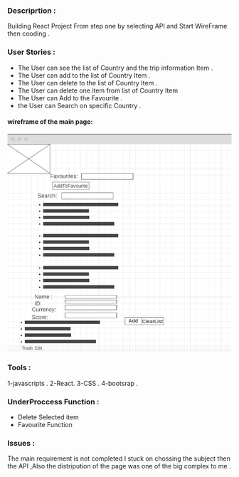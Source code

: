 ### Descriprtion :

<p> 
Building React Project From step one by selecting API and Start WireFrame then cooding .

### User Stories :

- The User can see the list of Country and the trip information Item .
- The User can add to the list of Country Item .
- The User can delete to the list of Country Item .
- The User can delete one item from list of Country Item
- The User can Add to the Favourite .
- the User can Search on specific Country .

#### wireframe of the main page:

![Wireframe](wireframe.png)

### Tools :

1-javascripts .
2-React.
3-CSS .
4-bootsrap .

### UnderProccess Function :

- Delete Selected item
- Favourite Function

### Issues :

The main requirement is not completed I stuck on chossing the subject then the API ,Also the distripution of the page was one of the big complex to me .
